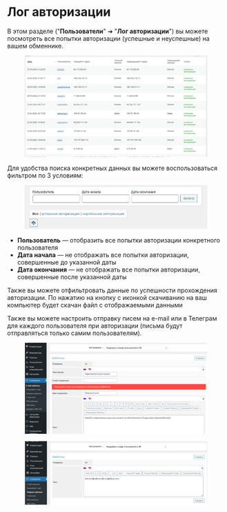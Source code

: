 # Лог авторизации

В этом разделе ("**Пользователи**" ➔ "**Лог авторизации**") вы можете посмотреть все попытки авторизации (успешные и неуспешные) на вашем обменнике.&#x20;

<figure><img src="../../../.gitbook/assets/image (901).png" alt=""><figcaption></figcaption></figure>

Для удобства поиска конкретных данных вы можете воспользоваться фильтром по 3 условиям:

<figure><img src="../../../.gitbook/assets/image (1243).png" alt=""><figcaption></figcaption></figure>

* **Пользователь** — отобразить все попытки авторизации конкретного пользователя
* **Дата начала** — не отображать все попытки авторизации, совершенные до указанной даты
* **Дата окончания** — не отображать все попытки авторизации, совершенные после указанной даты

Также вы можете отфильтровать данные по успешности прохождения авторизации. По нажатию на кнопку с иконкой скачиванию на ваш компьютер будет скачан файл с отображаемыми данными

Также вы можете настроить отправку писем на e-mail или в Телеграм для каждого пользователя при авторизации (письма будут отправляться только самим пользователям).

<figure><img src="../../../.gitbook/assets/image (138).png" alt=""><figcaption></figcaption></figure>

<figure><img src="../../../.gitbook/assets/image (137).png" alt=""><figcaption></figcaption></figure>
